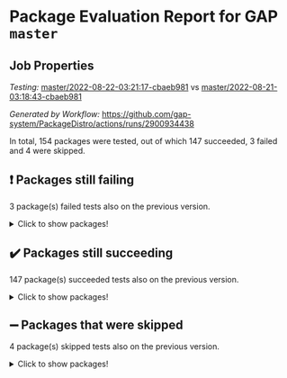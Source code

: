 # Package Evaluation Report for GAP `master`

## Job Properties

*Testing:* [master/2022-08-22-03:21:17-cbaeb981](https://github.com/gap-system/PackageDistro/blob/data/reports/master/2022-08-22-03:21:17-cbaeb981) vs [master/2022-08-21-03:18:43-cbaeb981](https://github.com/gap-system/PackageDistro/blob/data/reports/master/2022-08-21-03:18:43-cbaeb981)

*Generated by Workflow:* https://github.com/gap-system/PackageDistro/actions/runs/2900934438

In total, 154 packages were tested, out of which 147 succeeded, 3 failed and 4 were skipped.

## :exclamation: Packages still failing

3 package(s) failed tests also on the previous version.
<details><summary>Click to show packages!</summary>

- francy 1.2.4 [(failure)](https://github.com/gap-system/PackageDistro/runs/7943949200?check_suite_focus=true)
- packagemanager 1.3 [(failure)](https://github.com/gap-system/PackageDistro/runs/7943951863?check_suite_focus=true)
- recog 1.3.2 [(failure)](https://github.com/gap-system/PackageDistro/runs/7943952341?check_suite_focus=true)
</details>

## :heavy_check_mark: Packages still succeeding

147 package(s) succeeded tests also on the previous version.
<details><summary>Click to show packages!</summary>

- 4ti2interface 2022.08-03 [(success)](https://github.com/gap-system/PackageDistro/runs/7943947332?check_suite_focus=true)
- ace 5.5 [(success)](https://github.com/gap-system/PackageDistro/runs/7943947369?check_suite_focus=true)
- aclib 1.3.2 [(success)](https://github.com/gap-system/PackageDistro/runs/7943947411?check_suite_focus=true)
- agt 0.2 [(success)](https://github.com/gap-system/PackageDistro/runs/7943947444?check_suite_focus=true)
- alnuth 3.2.1 [(success)](https://github.com/gap-system/PackageDistro/runs/7943947479?check_suite_focus=true)
- anupq 3.2.6 [(success)](https://github.com/gap-system/PackageDistro/runs/7943947516?check_suite_focus=true)
- atlasrep 2.1.4 [(success)](https://github.com/gap-system/PackageDistro/runs/7943947549?check_suite_focus=true)
- autodoc 2022.07.10 [(success)](https://github.com/gap-system/PackageDistro/runs/7943947593?check_suite_focus=true)
- automata 1.15 [(success)](https://github.com/gap-system/PackageDistro/runs/7943947631?check_suite_focus=true)
- automgrp 1.3.2 [(success)](https://github.com/gap-system/PackageDistro/runs/7943947658?check_suite_focus=true)
- autpgrp 1.11 [(success)](https://github.com/gap-system/PackageDistro/runs/7943947701?check_suite_focus=true)
- cap 2022.08-05 [(success)](https://github.com/gap-system/PackageDistro/runs/7943947749?check_suite_focus=true)
- caratinterface 2.3.4 [(success)](https://github.com/gap-system/PackageDistro/runs/7943947792?check_suite_focus=true)
- cddinterface 2022.08.11 [(success)](https://github.com/gap-system/PackageDistro/runs/7943947837?check_suite_focus=true)
- circle 1.6.5 [(success)](https://github.com/gap-system/PackageDistro/runs/7943947887?check_suite_focus=true)
- classicpres 1.22 [(success)](https://github.com/gap-system/PackageDistro/runs/7943947944?check_suite_focus=true)
- cohomolo 1.6.10 [(success)](https://github.com/gap-system/PackageDistro/runs/7943947992?check_suite_focus=true)
- congruence 1.2.4 [(success)](https://github.com/gap-system/PackageDistro/runs/7943948047?check_suite_focus=true)
- corelg 1.56 [(success)](https://github.com/gap-system/PackageDistro/runs/7943948077?check_suite_focus=true)
- crime 1.6 [(success)](https://github.com/gap-system/PackageDistro/runs/7943948136?check_suite_focus=true)
- crisp 1.4.5 [(success)](https://github.com/gap-system/PackageDistro/runs/7943948164?check_suite_focus=true)
- crypting 0.10 [(success)](https://github.com/gap-system/PackageDistro/runs/7943948202?check_suite_focus=true)
- cryst 4.1.25 [(success)](https://github.com/gap-system/PackageDistro/runs/7943948243?check_suite_focus=true)
- crystcat 1.1.10 [(success)](https://github.com/gap-system/PackageDistro/runs/7943948292?check_suite_focus=true)
- ctbllib 1.3.4 [(success)](https://github.com/gap-system/PackageDistro/runs/7943948334?check_suite_focus=true)
- cubefree 1.19 [(success)](https://github.com/gap-system/PackageDistro/runs/7943948377?check_suite_focus=true)
- curlinterface 2.2.3 [(success)](https://github.com/gap-system/PackageDistro/runs/7943948414?check_suite_focus=true)
- cvec 2.7.6 [(success)](https://github.com/gap-system/PackageDistro/runs/7943948456?check_suite_focus=true)
- datastructures 0.2.7 [(success)](https://github.com/gap-system/PackageDistro/runs/7943948490?check_suite_focus=true)
- deepthought 1.0.5 [(success)](https://github.com/gap-system/PackageDistro/runs/7943948527?check_suite_focus=true)
- design 1.7 [(success)](https://github.com/gap-system/PackageDistro/runs/7943948565?check_suite_focus=true)
- difsets 2.3.1 [(success)](https://github.com/gap-system/PackageDistro/runs/7943948609?check_suite_focus=true)
- digraphs 1.5.3 [(success)](https://github.com/gap-system/PackageDistro/runs/7943948662?check_suite_focus=true)
- edim 1.3.5 [(success)](https://github.com/gap-system/PackageDistro/runs/7943948722?check_suite_focus=true)
- example 4.3.2 [(success)](https://github.com/gap-system/PackageDistro/runs/7943948765?check_suite_focus=true)
- examplesforhomalg 2022.08-02 [(success)](https://github.com/gap-system/PackageDistro/runs/7943948808?check_suite_focus=true)
- factint 1.6.3 [(success)](https://github.com/gap-system/PackageDistro/runs/7943948849?check_suite_focus=true)
- ferret 1.0.8 [(success)](https://github.com/gap-system/PackageDistro/runs/7943948881?check_suite_focus=true)
- fga 1.4.0 [(success)](https://github.com/gap-system/PackageDistro/runs/7943948911?check_suite_focus=true)
- fining 1.5 [(success)](https://github.com/gap-system/PackageDistro/runs/7943948940?check_suite_focus=true)
- float 1.0.3 [(success)](https://github.com/gap-system/PackageDistro/runs/7943948969?check_suite_focus=true)
- format 1.4.3 [(success)](https://github.com/gap-system/PackageDistro/runs/7943949004?check_suite_focus=true)
- forms 1.2.8 [(success)](https://github.com/gap-system/PackageDistro/runs/7943949056?check_suite_focus=true)
- fplsa 1.2.5 [(success)](https://github.com/gap-system/PackageDistro/runs/7943949108?check_suite_focus=true)
- fr 2.4.10 [(success)](https://github.com/gap-system/PackageDistro/runs/7943949153?check_suite_focus=true)
- fwtree 1.3 [(success)](https://github.com/gap-system/PackageDistro/runs/7943949258?check_suite_focus=true)
- gapdoc 1.6.6 [(success)](https://github.com/gap-system/PackageDistro/runs/7943949302?check_suite_focus=true)
- gauss 2022.08-04 [(success)](https://github.com/gap-system/PackageDistro/runs/7943949348?check_suite_focus=true)
- gaussforhomalg 2022.08-02 [(success)](https://github.com/gap-system/PackageDistro/runs/7943949388?check_suite_focus=true)
- gbnp 1.0.5 [(success)](https://github.com/gap-system/PackageDistro/runs/7943949434?check_suite_focus=true)
- generalizedmorphismsforcap 2022.05-01 [(success)](https://github.com/gap-system/PackageDistro/runs/7943949476?check_suite_focus=true)
- genss 1.6.7 [(success)](https://github.com/gap-system/PackageDistro/runs/7943949503?check_suite_focus=true)
- gradedmodules 2022.08-02 [(success)](https://github.com/gap-system/PackageDistro/runs/7943949531?check_suite_focus=true)
- gradedringforhomalg 2022.08-02 [(success)](https://github.com/gap-system/PackageDistro/runs/7943949559?check_suite_focus=true)
- grape 4.8.5 [(success)](https://github.com/gap-system/PackageDistro/runs/7943949585?check_suite_focus=true)
- groupoids 1.71 [(success)](https://github.com/gap-system/PackageDistro/runs/7943949616?check_suite_focus=true)
- grpconst 2.6.2 [(success)](https://github.com/gap-system/PackageDistro/runs/7943949659?check_suite_focus=true)
- guarana 0.96.3 [(success)](https://github.com/gap-system/PackageDistro/runs/7943949702?check_suite_focus=true)
- guava 3.16 [(success)](https://github.com/gap-system/PackageDistro/runs/7943949742?check_suite_focus=true)
- hap 1.47 [(success)](https://github.com/gap-system/PackageDistro/runs/7943949777?check_suite_focus=true)
- hapcryst 0.1.15 [(success)](https://github.com/gap-system/PackageDistro/runs/7943949823?check_suite_focus=true)
- hecke 1.5.3 [(success)](https://github.com/gap-system/PackageDistro/runs/7943949878?check_suite_focus=true)
- help 3.5 [(success)](https://github.com/gap-system/PackageDistro/runs/7943949906?check_suite_focus=true)
- homalg 2022.08-03 [(success)](https://github.com/gap-system/PackageDistro/runs/7943949950?check_suite_focus=true)
- homalgtocas 2022.08-02 [(success)](https://github.com/gap-system/PackageDistro/runs/7943949986?check_suite_focus=true)
- idrel 2.44 [(success)](https://github.com/gap-system/PackageDistro/runs/7943950016?check_suite_focus=true)
- images 1.3.1 [(success)](https://github.com/gap-system/PackageDistro/runs/7943950059?check_suite_focus=true)
- intpic 0.3.0 [(success)](https://github.com/gap-system/PackageDistro/runs/7943950101?check_suite_focus=true)
- io 4.7.2 [(success)](https://github.com/gap-system/PackageDistro/runs/7943950156?check_suite_focus=true)
- io_forhomalg 2022.08-03 [(success)](https://github.com/gap-system/PackageDistro/runs/7943950204?check_suite_focus=true)
- irredsol 1.4.3 [(success)](https://github.com/gap-system/PackageDistro/runs/7943950268?check_suite_focus=true)
- json 2.1.0 [(success)](https://github.com/gap-system/PackageDistro/runs/7943950353?check_suite_focus=true)
- jupyterkernel 1.4.1 [(success)](https://github.com/gap-system/PackageDistro/runs/7943950524?check_suite_focus=true)
- jupyterviz 1.5.6 [(success)](https://github.com/gap-system/PackageDistro/runs/7943950651?check_suite_focus=true)
- kan 1.34 [(success)](https://github.com/gap-system/PackageDistro/runs/7943950772?check_suite_focus=true)
- kbmag 1.5.9 [(success)](https://github.com/gap-system/PackageDistro/runs/7943950817?check_suite_focus=true)
- laguna 3.9.5 [(success)](https://github.com/gap-system/PackageDistro/runs/7943950868?check_suite_focus=true)
- liealgdb 2.2.1 [(success)](https://github.com/gap-system/PackageDistro/runs/7943950908?check_suite_focus=true)
- liepring 2.7 [(success)](https://github.com/gap-system/PackageDistro/runs/7943950949?check_suite_focus=true)
- liering 2.4.2 [(success)](https://github.com/gap-system/PackageDistro/runs/7943950993?check_suite_focus=true)
- linearalgebraforcap 2022.08-03 [(success)](https://github.com/gap-system/PackageDistro/runs/7943951042?check_suite_focus=true)
- localizeringforhomalg 2022.08-02 [(success)](https://github.com/gap-system/PackageDistro/runs/7943951080?check_suite_focus=true)
- loops 3.4.2 [(success)](https://github.com/gap-system/PackageDistro/runs/7943951131?check_suite_focus=true)
- lpres 1.0.3 [(success)](https://github.com/gap-system/PackageDistro/runs/7943951188?check_suite_focus=true)
- majoranaalgebras 1.4 [(success)](https://github.com/gap-system/PackageDistro/runs/7943951232?check_suite_focus=true)
- mapclass 1.4.5 [(success)](https://github.com/gap-system/PackageDistro/runs/7943951285?check_suite_focus=true)
- matgrp 0.70 [(success)](https://github.com/gap-system/PackageDistro/runs/7943951339?check_suite_focus=true)
- matricesforhomalg 2022.08-02 [(success)](https://github.com/gap-system/PackageDistro/runs/7943951385?check_suite_focus=true)
- modisom 2.5.3 [(success)](https://github.com/gap-system/PackageDistro/runs/7943951416?check_suite_focus=true)
- modulepresentationsforcap 2022.08-02 [(success)](https://github.com/gap-system/PackageDistro/runs/7943951467?check_suite_focus=true)
- modules 2022.08-03 [(success)](https://github.com/gap-system/PackageDistro/runs/7943951516?check_suite_focus=true)
- monoidalcategories 2022.08-03 [(success)](https://github.com/gap-system/PackageDistro/runs/7943951552?check_suite_focus=true)
- nconvex 2020.11-04 [(success)](https://github.com/gap-system/PackageDistro/runs/7943951589?check_suite_focus=true)
- nilmat 1.4.2 [(success)](https://github.com/gap-system/PackageDistro/runs/7943951621?check_suite_focus=true)
- nock 1.5 [(success)](https://github.com/gap-system/PackageDistro/runs/7943951666?check_suite_focus=true)
- normalizinterface 1.3.4 [(success)](https://github.com/gap-system/PackageDistro/runs/7943951689?check_suite_focus=true)
- nq 2.5.8 [(success)](https://github.com/gap-system/PackageDistro/runs/7943951721?check_suite_focus=true)
- numericalsgps 1.3.1 [(success)](https://github.com/gap-system/PackageDistro/runs/7943951748?check_suite_focus=true)
- openmath 11.5.1 [(success)](https://github.com/gap-system/PackageDistro/runs/7943951786?check_suite_focus=true)
- orb 4.8.5 [(success)](https://github.com/gap-system/PackageDistro/runs/7943951825?check_suite_focus=true)
- patternclass 2.4.2 [(success)](https://github.com/gap-system/PackageDistro/runs/7943951902?check_suite_focus=true)
- permut 2.0.4 [(success)](https://github.com/gap-system/PackageDistro/runs/7943951949?check_suite_focus=true)
- polenta 1.3.10 [(success)](https://github.com/gap-system/PackageDistro/runs/7943951991?check_suite_focus=true)
- polymaking 0.8.6 [(success)](https://github.com/gap-system/PackageDistro/runs/7943952053?check_suite_focus=true)
- primgrp 3.4.2 [(success)](https://github.com/gap-system/PackageDistro/runs/7943952097?check_suite_focus=true)
- profiling 2.5.0 [(success)](https://github.com/gap-system/PackageDistro/runs/7943952140?check_suite_focus=true)
- qpa 1.34 [(success)](https://github.com/gap-system/PackageDistro/runs/7943952181?check_suite_focus=true)
- quagroup 1.8.3 [(success)](https://github.com/gap-system/PackageDistro/runs/7943952218?check_suite_focus=true)
- radiroot 2.9 [(success)](https://github.com/gap-system/PackageDistro/runs/7943952247?check_suite_focus=true)
- rcwa 4.7.0 [(success)](https://github.com/gap-system/PackageDistro/runs/7943952279?check_suite_focus=true)
- rds 1.8 [(success)](https://github.com/gap-system/PackageDistro/runs/7943952310?check_suite_focus=true)
- repndecomp 1.2.1 [(success)](https://github.com/gap-system/PackageDistro/runs/7943952364?check_suite_focus=true)
- repsn 3.1.0 [(success)](https://github.com/gap-system/PackageDistro/runs/7943952396?check_suite_focus=true)
- resclasses 4.7.3 [(success)](https://github.com/gap-system/PackageDistro/runs/7943952434?check_suite_focus=true)
- ringsforhomalg 2022.08-03 [(success)](https://github.com/gap-system/PackageDistro/runs/7943952477?check_suite_focus=true)
- sco 2022.08-02 [(success)](https://github.com/gap-system/PackageDistro/runs/7943952518?check_suite_focus=true)
- scscp 2.3.1 [(success)](https://github.com/gap-system/PackageDistro/runs/7943952594?check_suite_focus=true)
- semigroups 5.0.2 [(success)](https://github.com/gap-system/PackageDistro/runs/7943952639?check_suite_focus=true)
- sglppow 2.2 [(success)](https://github.com/gap-system/PackageDistro/runs/7943952691?check_suite_focus=true)
- sgpviz 0.999.5 [(success)](https://github.com/gap-system/PackageDistro/runs/7943952765?check_suite_focus=true)
- simpcomp 2.1.14 [(success)](https://github.com/gap-system/PackageDistro/runs/7943952830?check_suite_focus=true)
- singular 2020.12.18 [(success)](https://github.com/gap-system/PackageDistro/runs/7943952910?check_suite_focus=true)
- sla 1.5.3 [(success)](https://github.com/gap-system/PackageDistro/runs/7943952944?check_suite_focus=true)
- smallgrp 1.5 [(success)](https://github.com/gap-system/PackageDistro/runs/7943952978?check_suite_focus=true)
- smallsemi 0.6.13 [(success)](https://github.com/gap-system/PackageDistro/runs/7943953016?check_suite_focus=true)
- sonata 2.9.4 [(success)](https://github.com/gap-system/PackageDistro/runs/7943953062?check_suite_focus=true)
- sophus 1.27 [(success)](https://github.com/gap-system/PackageDistro/runs/7943953109?check_suite_focus=true)
- spinsym 1.5.2 [(success)](https://github.com/gap-system/PackageDistro/runs/7943953166?check_suite_focus=true)
- standardff 0.9.4 [(success)](https://github.com/gap-system/PackageDistro/runs/7943953214?check_suite_focus=true)
- symbcompcc 1.3.2 [(success)](https://github.com/gap-system/PackageDistro/runs/7943953244?check_suite_focus=true)
- thelma 1.3 [(success)](https://github.com/gap-system/PackageDistro/runs/7943953270?check_suite_focus=true)
- tomlib 1.2.9 [(success)](https://github.com/gap-system/PackageDistro/runs/7943953305?check_suite_focus=true)
- toolsforhomalg 2022.08-02 [(success)](https://github.com/gap-system/PackageDistro/runs/7943953341?check_suite_focus=true)
- toric 1.9.5 [(success)](https://github.com/gap-system/PackageDistro/runs/7943953376?check_suite_focus=true)
- toricvarieties 2022.07.13 [(success)](https://github.com/gap-system/PackageDistro/runs/7943953410?check_suite_focus=true)
- transgrp 3.6.3 [(success)](https://github.com/gap-system/PackageDistro/runs/7943953446?check_suite_focus=true)
- ugaly 4.0.3 [(success)](https://github.com/gap-system/PackageDistro/runs/7943953485?check_suite_focus=true)
- unipot 1.5 [(success)](https://github.com/gap-system/PackageDistro/runs/7943953527?check_suite_focus=true)
- unitlib 4.1.0 [(success)](https://github.com/gap-system/PackageDistro/runs/7943953575?check_suite_focus=true)
- utils 0.76 [(success)](https://github.com/gap-system/PackageDistro/runs/7943953625?check_suite_focus=true)
- uuid 0.7 [(success)](https://github.com/gap-system/PackageDistro/runs/7943953674?check_suite_focus=true)
- walrus 0.9991 [(success)](https://github.com/gap-system/PackageDistro/runs/7943953730?check_suite_focus=true)
- wedderga 4.10.2 [(success)](https://github.com/gap-system/PackageDistro/runs/7943953788?check_suite_focus=true)
- xmod 2.88 [(success)](https://github.com/gap-system/PackageDistro/runs/7943953853?check_suite_focus=true)
- xmodalg 1.22 [(success)](https://github.com/gap-system/PackageDistro/runs/7943953922?check_suite_focus=true)
- yangbaxter 0.10.1 [(success)](https://github.com/gap-system/PackageDistro/runs/7943953965?check_suite_focus=true)
- zeromqinterface 0.14 [(success)](https://github.com/gap-system/PackageDistro/runs/7943954020?check_suite_focus=true)
</details>

## :heavy_minus_sign: Packages that were skipped

4 package(s) skipped tests also on the previous version.
<details><summary>Click to show packages!</summary>

- browse 1.8.14 [(skipped)](https://github.com/gap-system/PackageDistro/runs/7943870071?check_suite_focus=true)
- itc 1.5.1 [(skipped)](https://github.com/gap-system/PackageDistro/runs/7943870071?check_suite_focus=true)
- polycyclic 2.16 [(skipped)](https://github.com/gap-system/PackageDistro/runs/7943870071?check_suite_focus=true)
- xgap 4.31 [(skipped)](https://github.com/gap-system/PackageDistro/runs/7943870071?check_suite_focus=true)
</details>

